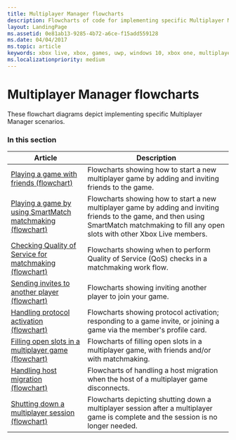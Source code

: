 ```yaml
---
title: Multiplayer Manager flowcharts
description: Flowcharts of code for implementing specific Multiplayer Manager scenarios.
layout: LandingPage
ms.assetid: 0e81ab13-9285-4b72-a6ce-f15add559128
ms.date: 04/04/2017
ms.topic: article
keywords: xbox live, xbox, games, uwp, windows 10, xbox one, multiplayer manager, flowchart
ms.localizationpriority: medium
---
```


# Multiplayer Manager flowcharts

These flowchart diagrams depict implementing specific Multiplayer Manager scenarios.


### In this section

| Article | Description |
|---------|-------------|
| [Playing a game with friends (flowchart)](live-mpm-play-with-friends.md) | Flowcharts showing how to start a new multiplayer game by adding and inviting friends to the game. |
| [Playing a game by using SmartMatch matchmaking (flowchart)](live-mpm-play-with-smartmatch-matchmaking.md) | Flowcharts showing how to start a new multiplayer game by adding and inviting friends to the game, and then using SmartMatch matchmaking to fill any open slots with other Xbox Live members. |
| [Checking Quality of Service for matchmaking (flowchart)](live-mpm-use-matchmaking-and-qos.md) | Flowcharts showing when to perform Quality of Service (QoS) checks in a matchmaking work flow. |
| [Sending invites to another player (flowchart)](live-mpm-send-invites.md) | Flowcharts showing inviting another player to join your game. |
| [Handling protocol activation (flowchart)](live-mpm-on-protocol-activation.md) | Flowcharts showing protocol activation; responding to a game invite, or joining a game via the member's profile card. |
| [Filling open slots in a multiplayer game (flowchart)](live-mpm-fill-open-slots.md) | Flowcharts of filling open slots in a multiplayer game, with friends and/or with matchmaking. |
| [Handling host migration (flowchart)](live-mpm-host-migration.md) | Flowcharts of handling a host migration when the host of a multiplayer game disconnects. |
| [Shutting down a multiplayer session (flowchart)](live-mpm-shut-down.md) | Flowcharts depicting shutting down a multiplayer session after a multiplayer game is complete and the session is no longer needed. |
